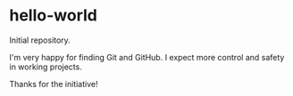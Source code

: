 hello-world
===========

Initial repository.

I'm very happy for finding Git and GitHub. I expect more control and safety in working projects. 

Thanks for the initiative! 

